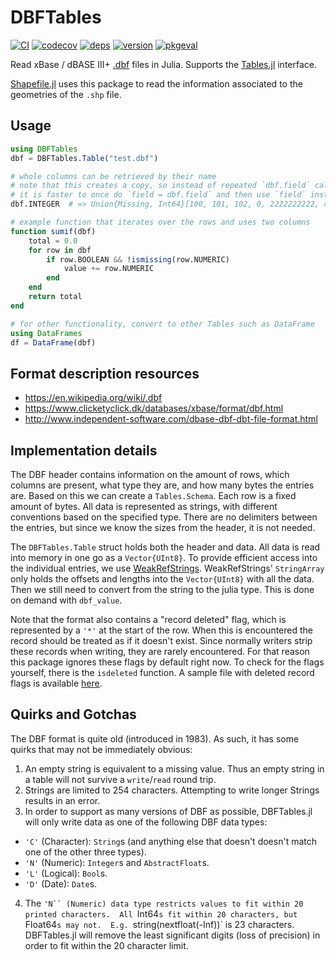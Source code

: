 # DBFTables

[![CI](https://github.com/JuliaData/DBFTables.jl/workflows/CI/badge.svg)](https://github.com/JuliaData/DBFTables.jl/actions?query=workflow%3ACI)
[![codecov](https://codecov.io/gh/JuliaData/DBFTables.jl/branch/main/graph/badge.svg)](https://codecov.io/gh/JuliaData/DBFTables.jl)
[![deps](https://juliahub.com/docs/DBFTables/deps.svg)](https://juliahub.com/ui/Packages/DBFTables/P7Qdk?t=2)
[![version](https://juliahub.com/docs/DBFTables/version.svg)](https://juliahub.com/ui/Packages/DBFTables/P7Qdk)
[![pkgeval](https://juliahub.com/docs/DBFTables/pkgeval.svg)](https://juliahub.com/ui/Packages/DBFTables/P7Qdk)

Read xBase / dBASE III+ [.dbf](https://en.wikipedia.org/wiki/.dbf) files in Julia. Supports the [Tables.jl](https://github.com/JuliaData/Tables.jl) interface.

[Shapefile.jl](https://github.com/JuliaGeo/Shapefile.jl) uses this package to read the information associated to the geometries of the `.shp` file.

## Usage

```julia
using DBFTables
dbf = DBFTables.Table("test.dbf")

# whole columns can be retrieved by their name
# note that this creates a copy, so instead of repeated `dbf.field` calls,
# it is faster to once do `field = dbf.field` and then use `field` instead
dbf.INTEGER  # => Union{Missing, Int64}[100, 101, 102, 0, 2222222222, 4444444444, missing]

# example function that iterates over the rows and uses two columns
function sumif(dbf)
    total = 0.0
    for row in dbf
        if row.BOOLEAN && !ismissing(row.NUMERIC)
            value += row.NUMERIC
        end
    end
    return total
end

# for other functionality, convert to other Tables such as DataFrame
using DataFrames
df = DataFrame(dbf)
```

## Format description resources
- https://en.wikipedia.org/wiki/.dbf
- https://www.clicketyclick.dk/databases/xbase/format/dbf.html
- http://www.independent-software.com/dbase-dbf-dbt-file-format.html

## Implementation details

The DBF header contains information on the amount of rows, which columns are present, what type they are, and how many bytes the entries are. Based on this we can create a `Tables.Schema`. Each row is a fixed amount of bytes. All data is represented as strings, with different conventions based on the specified type. There are no delimiters between the entries, but since we know the sizes from the header, it is not needed.

The `DBFTables.Table` struct holds both the header and data. All data is read into memory in one go as a `Vector{UInt8}`. To provide efficient access into the individual entries, we use [WeakRefStrings](https://github.com/JuliaData/WeakRefStrings.jl/). WeakRefStrings' `StringArray` only holds the offsets and lengths into the `Vector{UInt8}` with all the data. Then we still need to convert from the string to the julia type. This is done on demand with `dbf_value`.

Note that the format also contains a "record deleted" flag, which is represented by a `'*'` at the start of the row. When this is encountered the record should be treated as if it doesn't exist. Since normally writers strip these records when writing, they are rarely encountered. For that reason this package ignores these flags by default right now. To check for the flags yourself, there is the `isdeleted` function. A sample file with deleted record flags is available [here](https://issues.qgis.org/issues/11007#note-30).


## Quirks and Gotchas

The DBF format is quite old (introduced in 1983).  As such, it has some quirks that may not be immediately obvious:

1. An empty string is equivalent to a missing value.  Thus an empty string in a table will not survive a `write`/`read` round trip.
2. Strings are limited to 254 characters.  Attempting to write longer Strings results in an error.
3. In order to support as many versions of DBF as possible, DBFTables.jl will only write data as one of the following DBF data types:
  - `'C'` (Character): `String`s (and anything else that doesn't doesn't match one of the other three types).
  - `'N'` (Numeric): `Integer`s and `AbstractFloat`s.
  - `'L'` (Logical): `Bool`s.
  - `'D'` (Date): `Date`s.
4. The `'N`` (Numeric) data type restricts values to fit within 20 printed characters.  All `Int64`s fit within 20 characters, but `Float64`s may not.  E.g. `string(nextfloat(-Inf))` is 23 characters.  DBFTables.jl will remove the least significant digits (loss of precision) in order to fit within the 20 character limit.
